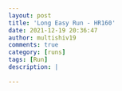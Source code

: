 ```yaml
---
layout: post
title: 'Long Easy Run - HR160'
date: 2021-12-19 20:36:47
author: multishiv19
comments: true
category: [runs]
tags: [Run]
description: |
    
---
```





<div width='100%' class='strava-embed-placeholder' data-embed-type='activity' data-embed-id='6401452836'></div>
<script src='https://strava-embeds.com/embed.js'></script>
